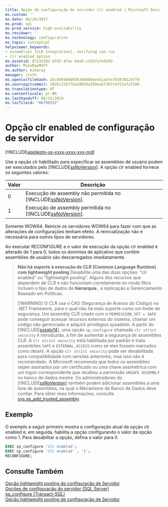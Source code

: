 ```yaml
---
title: Opção de configuração de servidor clr enabled | Microsoft Docs
ms.custom: ''
ms.date: 06/20/2017
ms.prod: sql
ms.prod_service: high-availability
ms.reviewer: ''
ms.technology: configuration
ms.topic: conceptual
helpviewer_keywords:
- assemblies [CLR integration], verifying can run
- clr enabled option
ms.assetid: 0722d382-8fd3-4fac-b4a8-cd2b7a7e0293
author: MikeRayMSFT
ms.author: mikeray
manager: jroth
ms.openlocfilehash: d5c899404b936346069aeda1a47e7838781247f9
ms.sourcegitcommit: 3026c22b7fba19059a769ea5f367c4f51efaf286
ms.translationtype: HT
ms.contentlocale: pt-BR
ms.lasthandoff: 06/15/2019
ms.locfileid: "66799532"
---
```

# <a name="clr-enabled-server-configuration-option"></a>Opção clr enabled de configuração de servidor
[!INCLUDE[appliesto-ss-xxxx-xxxx-xxx-md](../../includes/appliesto-ss-xxxx-xxxx-xxx-md.md)]

  Use a opção clr habilitado para especificar se assemblies de usuário podem ser executados pelo [!INCLUDE[ssNoVersion](../../includes/ssnoversion-md.md)]. A opção clr enabled fornece os seguintes valores: 
  
|Valor|Descrição|  
|-----------|-----------------|  
|0|Execução de assembly não permitida no [!INCLUDE[ssNoVersion](../../includes/ssnoversion-md.md)].|  
|1|Execução de assembly permitida no [!INCLUDE[ssNoVersion](../../includes/ssnoversion-md.md)].|  
  
Somente WOW64. Reinicie os servidores WOW64 para fazer com que as alterações de configurações tenham efeito. A reinicialização não é necessária para outros tipos de servidores.  

Ao executar RECONFIGURE e o valor de execução da opção clr enabled é alterado de 1 para 0, todos os domínios de aplicativo que contêm assemblies de usuário são descarregados imediatamente.  
  
>  **Não há suporte à execução de CLR (Common Language Runtime) com lightweight pooling** Desabilite uma das duas opções: "clr enabled" ou "lightweight pooling". Alguns dos recursos que dependem de CLR e não funcionam corretamente no modo fibra incluem o tipo de dados de **hierarquia** , a replicação e Gerenciamento Baseado em Políticas.  
> 
> [!WARNING]
>  O CLR usa o CAS (Segurança de Acesso do Código) no .NET Framework, para o qual não há mais suporte como um limite de segurança. Um assembly CLR criado com o `PERMISSION_SET = SAFE` pode conseguir acessar recursos externos do sistema, chamar um código não gerenciado e adquirir privilégios sysadmin. A partir do [!INCLUDE[sssqlv14](../../includes/sssqlv14-md.md)], uma opção `sp_configure` chamada `clr strict security` é introduzida, a fim de aumentar a segurança de assemblies CLR. A `clr strict security` está habilitada por padrão e trata assemblies `SAFE` e `EXTERNAL_ACCESS` como se eles fossem marcados como `UNSAFE`. A opção `clr strict security` pode ser desabilitada para compatibilidade com versões anteriores, mas isso não é recomendado. A Microsoft recomenda que todos os assemblies sejam assinados por um certificado ou uma chave assimétrica com um logon correspondente que recebeu a permissão `UNSAFE ASSEMBLY` no banco de dados mestre. Os administradores do [!INCLUDE[ssNoVersion](../../includes/ssnoversion-md.md)] também podem adicionar assemblies a uma lista de assemblies, na qual o Mecanismo de Banco de Dados deve confiar. Para obter mais informações, consulte [sys.sp_add_trusted_assembly](../../relational-databases/system-stored-procedures/sys-sp-add-trusted-assembly-transact-sql.md).
  
## <a name="example"></a>Exemplo  
 O exemplo a seguir primeiro mostra a configuração atual da opção clr enabled e, em seguida, habilita a opção configurando o valor da opção como 1. Para desabilitar a opção, defina o valor para 0.  
  
```sql  
EXEC sp_configure 'clr enabled';  
EXEC sp_configure 'clr enabled' , '1';  
RECONFIGURE;    
```  
  
## <a name="see-also"></a>Consulte Também  
 [Opção lightweight pooling de configuração de Servidor](../../database-engine/configure-windows/lightweight-pooling-server-configuration-option.md)   
 [Opções de configuração do servidor &#40;SQL Server&#41;](../../database-engine/configure-windows/server-configuration-options-sql-server.md)   
 [sp_configure &#40;Transact-SQL&#41;](../../relational-databases/system-stored-procedures/sp-configure-transact-sql.md)   
 [Opção lightweight pooling de configuração de Servidor](../../database-engine/configure-windows/lightweight-pooling-server-configuration-option.md)  
  
  
